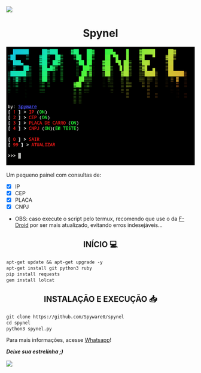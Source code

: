 <img src="https://camo.githubusercontent.com/71b837571c48af3aa60a73dbc9d5936aa359d78efbfa8a6743cbbbc16b80ef4d/68747470733a2f2f63646e2e646973636f72646170702e636f6d2f6174746163686d656e74732f3830353930323039333930363630383138362f3830353931333937323533353539303932322f74656e6f722e676966" align="center"/>

<h1 align="center">Spynel</h1>

![](https://github.com/Spyware0/spynel/blob/main/img.png)

Um pequeno painel com consultas de:
- [x] IP
- [x] CEP
- [x] PLACA
- [x] CNPJ

- OBS: caso execute o script pelo termux, recomendo que use o da [F-Droid](https://F-Droid.org) por ser mais atualizado, evitando erros indesejáveis...

<h2 align="center">INÍCIO 💻</h2>

```shell script
apt-get update && apt-get upgrade -y
apt-get install git python3 ruby
pip install requests
gem install lolcat
```

<h2 align="center">INSTALAÇÃO E EXECUÇÃO 📥</h2>

```shell script
git clone https://github.com/Spyware0/spynel
cd spynel
python3 spynel.py
```

Para mais informações, acesse [Whatsapp](http://wa.me/559885267746)!

<b><i>Deixe sua estrelinha ;)</i></b>

<img src="https://camo.githubusercontent.com/71b837571c48af3aa60a73dbc9d5936aa359d78efbfa8a6743cbbbc16b80ef4d/68747470733a2f2f63646e2e646973636f72646170702e636f6d2f6174746163686d656e74732f3830353930323039333930363630383138362f3830353931333937323533353539303932322f74656e6f722e676966" align="center"/>
